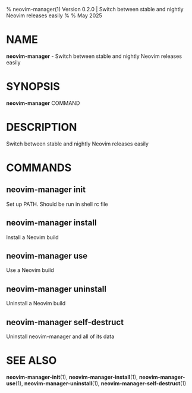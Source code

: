 % neovim-manager(1) Version 0.2.0 | Switch between stable and nightly Neovim releases easily
% 
% May 2025

NAME
==================================================

**neovim-manager** - Switch between stable and nightly Neovim releases easily

SYNOPSIS
==================================================

**neovim-manager** COMMAND

DESCRIPTION
==================================================

Switch between stable and nightly Neovim releases easily


COMMANDS
==================================================

neovim-manager init
--------------------------------------------------

Set up PATH. Should be run in shell rc file

neovim-manager install
--------------------------------------------------

Install a Neovim build

neovim-manager use
--------------------------------------------------

Use a Neovim build

neovim-manager uninstall
--------------------------------------------------

Uninstall a Neovim build

neovim-manager self-destruct
--------------------------------------------------

Uninstall neovim-manager and all of its data


SEE ALSO
==================================================

**neovim-manager-init**(1), **neovim-manager-install**(1), **neovim-manager-use**(1), **neovim-manager-uninstall**(1), **neovim-manager-self-destruct**(1)



